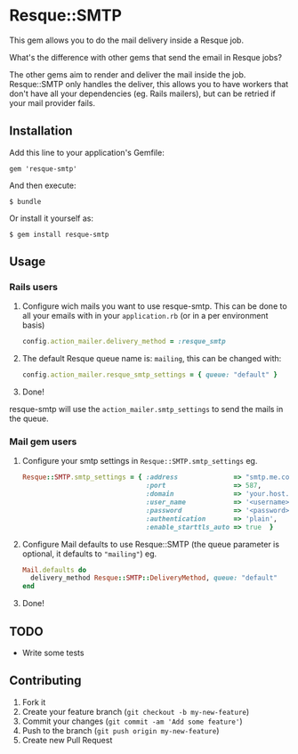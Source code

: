 # Resque::SMTP

This gem allows you to do the mail delivery inside a Resque job.

What's the difference with other gems that send the email in Resque jobs?

The other gems aim to render and deliver the mail inside the job. Resque::SMTP only handles the deliver, this allows you to have workers that don't have all your dependencies (eg. Rails mailers), but can be retried if your mail provider fails.

## Installation

Add this line to your application's Gemfile:

    gem 'resque-smtp'

And then execute:

    $ bundle

Or install it yourself as:

    $ gem install resque-smtp

## Usage

### Rails users

1. Configure wich mails you want to use resque-smtp.
   This can be done to all your emails with in your `application.rb` (or in a per environment basis)

   ```ruby
   config.action_mailer.delivery_method = :resque_smtp
   ```

2. The default Resque queue name is: `mailing`, this can be changed with:

   ```ruby
   config.action_mailer.resque_smtp_settings = { queue: "default" }
   ```

3. Done!

resque-smtp will use the `action_mailer.smtp_settings` to send the mails in the queue.

### Mail gem users

1. Configure your smtp settings in `Resque::SMTP.smtp_settings`
   eg.

    ```ruby
    Resque::SMTP.smtp_settings = { :address              => "smtp.me.com",
                                   :port                 => 587,
                                   :domain               => 'your.host.name',
                                   :user_name            => '<username>',
                                   :password             => '<password>',
                                   :authentication       => 'plain',
                                   :enable_starttls_auto => true  }
    ```
2. Configure Mail defaults to use Resque::SMTP (the queue parameter is optional, it defaults
   to `"mailing"`)
  eg.

    ```ruby
    Mail.defaults do
      delivery_method Resque::SMTP::DeliveryMethod, queue: "default"
    end
    ```

3. Done!

## TODO

* Write some tests

## Contributing

1. Fork it
2. Create your feature branch (`git checkout -b my-new-feature`)
3. Commit your changes (`git commit -am 'Add some feature'`)
4. Push to the branch (`git push origin my-new-feature`)
5. Create new Pull Request
